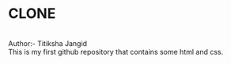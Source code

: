 # CLONE
<br>
Author:- Titiksha Jangid
<br>
This is my first github repository that contains some html and css.

